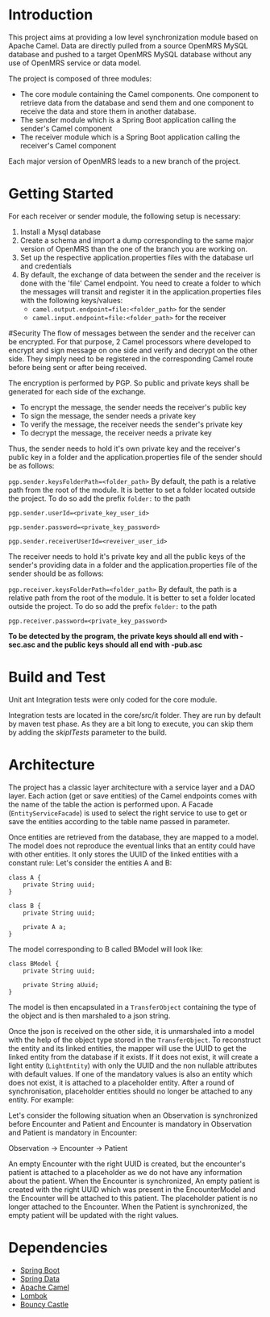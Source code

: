 # Introduction 
This project aims at providing a low level synchronization module based on Apache Camel.
Data are directly pulled from a source OpenMRS MySQL database and pushed to a target OpenMRS MySQL database without any use of OpenMRS service or data model.

The project is composed of three modules:
- The core module containing the Camel components. One component to retrieve data from the database and send them and one component
to receive the data and store them in another database.
- The sender module which is a Spring Boot application calling the sender's Camel component
- The receiver module which is a Spring Boot application calling the receiver's Camel component

Each major version of OpenMRS leads to a new branch of the project.

# Getting Started
For each receiver or sender module, the following setup is necessary:
1. Install a Mysql database
2. Create a schema and import a dump corresponding to the same major version of OpenMRS than the one of the branch you are working on.
3. Set up the respective application.properties files with the database url and credentials
4. By default, the exchange of data between the sender and the receiver is done with the 'file' Camel endpoint. 
You need to create a folder to which the messages will transit and register it in the application.properties files with the following keys/values:
    * `camel.output.endpoint=file:<folder_path>` for the sender
    * `camel.input.endpoint=file:<folder_path>` for the receiver

#Security
The flow of messages between the sender and the receiver can be encrypted. For that purpose, 2 Camel processors where developed to encrypt and sign message on one side
and verify and decrypt on the other side. They simply need to be registered in the corresponding Camel route before being sent or after being received.

The encryption is performed by PGP. So public and private keys shall be generated for each side of the exchange.
* To encrypt the message, the sender needs the receiver's public key
* To sign the message, the sender needs a private key
* To verify the message, the receiver needs the sender's private key
* To decrypt the message, the receiver needs a private key

Thus, the sender needs to hold it's own private key and the receiver's public key in a folder and the application.properties file of the sender should be as follows:

`pgp.sender.keysFolderPath=<folder_path>` By default, the path is a relative path from the root of the module. It is better to set a folder located outside the project. To do so add the prefix `folder:` to the path

`pgp.sender.userId=<private_key_user_id>`

`pgp.sender.password=<private_key_password>`

`pgp.sender.receiverUserId=<reveiver_user_id>`

The receiver needs to hold it's private key and all the public keys of the sender's providing data in a folder and the application.properties file of the sender should be as follows:

`pgp.receiver.keysFolderPath=<folder_path>` By default, the path is a relative path from the root of the module. It is better to set a folder located outside the project. To do so add the prefix `folder:` to the path

`pgp.receiver.password=<private_key_password>`

**To be detected by the program, the private keys should all end with -sec.asc and the public keys should all end with -pub.asc**

# Build and Test
Unit ant Integration tests were only coded for the core module.

Integration tests are located in the core/src/it folder. They are run by default by maven test phase. As they are a bit long to execute,
you can skip them by adding the *skipITests* parameter to the build.

# Architecture
The project has a classic layer architecture with a service layer and a DAO layer.
Each action (get or save entities) of the Camel endpoints comes with the name of the table the action is performed upon.
A Facade (`EntityServiceFacade`) is used to select the right service to use to get or save the entities according to the table name passed in parameter.

Once entities are retrieved from the database, they are mapped to a model. The model does not reproduce the eventual links that an entity could have with other entities. 
It only stores the UUID of the linked entities with a constant rule:
Let's consider the entities A and B:

    class A {
        private String uuid;
    }

    class B {
        private String uuid;
        
        private A a;
    }

The model corresponding to B called BModel will look like:

    class BModel {
        private String uuid;
        
        private String aUuid;
    }
    
The model is then encapsulated in a `TransferObject` containing the type of the object and is then marshaled to a json string.

Once the json is received on the other side, it is unmarshaled into a model with the help of the object type stored in the `TransferObject`.
To reconstruct the entity and its linked entities, the mapper will use the UUID to get the linked entity from the database if it exists.
If it does not exist, it will create a light entity (`LightEntity`) with only the UUID and the non nullable attributes with default values. 
If one of the mandatory values is also an entity which does not exist, it is attached to a placeholder entity.
After a round of synchronisation, placeholder entities should no longer be attached to any entity. For example:

Let's consider the following situation when an Observation is synchronized before Encounter and Patient and Encounter is mandatory in Observation and Patient is mandatory in Encounter:

Observation -> Encounter -> Patient

An empty Encounter with the right UUID is created, but the encounter's patient is attached to a placeholder as we do not have any information about the patient.
When the Encounter is synchronized, An empty patient is created with the right UUID which was present in the EncounterModel and the Encounter will be attached to this patient.
The placeholder patient is no longer attached to the Encounter.
When the Patient is synchronized, the empty patient will be updated with the right values.
 
# Dependencies
* [Spring Boot](https://spring.io/projects/spring-boot)
* [Spring Data](https://spring.io/projects/spring-data)
* [Apache Camel](https://camel.apache.org/)
* [Lombok](https://projectlombok.org/)
* [Bouncy Castle](https://www.bouncycastle.org/fr/)
